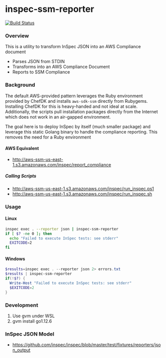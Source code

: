 # inspec-ssm-reporter

[![Build Status](https://github.com/bdwyertech/inspec-ssm-reporter/workflows/Go/badge.svg?branch=master)](https://github.com/bdwyertech/inspec-ssm-reporter/actions?query=workflow%3AGo+branch%3Amaster)

###  Overview
This is a utility to transform InSpec JSON into an AWS Compliance document

* Parses JSON from STDIN
* Transforms into an AWS Compliance Document
* Reports to SSM Compliance

### Background
The default AWS-provided pattern leverages the Ruby environment provided by ChefDK and installs `aws-sdk-ssm` directly from Rubygems.  Installing ChefDK for this is heavy-handed and not ideal at scale.  Additionally, the scripts pull installation packages directly from the Internet which does not work in an air-gapped environment.

The goal here is to deploy InSpec by itself (much smaller package) and leverage this static Golang binary to handle the compliance reporting.  This removes the need for a Ruby environment

#### AWS Equivalent
* http://aws-ssm-us-east-1.s3.amazonaws.com/inspec/report_compliance
##### Calling Scripts
* http://aws-ssm-us-east-1.s3.amazonaws.com/inspec/run_inspec.ps1
* http://aws-ssm-us-east-1.s3.amazonaws.com/inspec/run_inspec.sh

### Usage
#### Linux
```bash
inspec exec . --reporter json | inspec-ssm-reporter
if [ $? -ne 0 ]; then
  echo "Failed to execute InSpec tests: see stderr"
  EXITCODE=2
fi
```

#### Windows
```powershell
$results=inspec exec . --reporter json 2> errors.txt
$results | inspec-ssm-reporter
if(!$?) {
  Write-Host "Failed to execute InSpec tests: see stderr"
  $EXITCODE=2
}
```

### Development
1. Use gvm under WSL
2. gvm install go1.12.6

### InSpec JSON Model
* https://github.com/inspec/inspec/blob/master/test/fixtures/reporters/json_output
